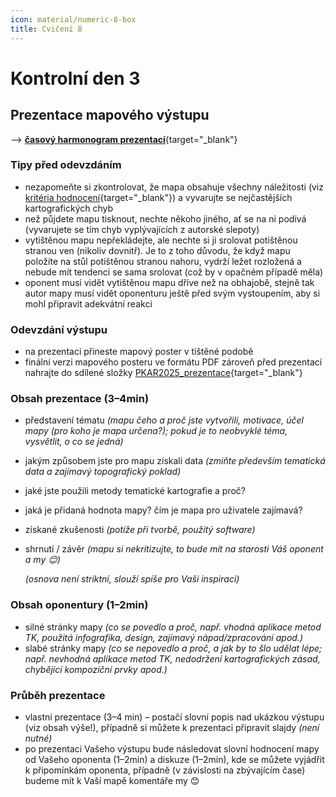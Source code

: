 ```yaml
---
icon: material/numeric-8-box
title: Cvičení 8
---
```


# Kontrolní den 3
## Prezentace mapového výstupu

--> [**časový harmonogram prezentací**](https://tinyurl.com/155PKAR){target="_blank"}

### Tipy před odevzdáním
- nezapomeňte si zkontrolovat, že mapa obsahuje všechny náležitosti (viz [kritéria hodnocení](https://k155cvut.github.io/pkar/#binarni-kriteria){target="_blank"}) a vyvarujte se nejčastějších kartografických chyb
- než půjdete mapu tisknout, nechte někoho jiného, ať se na ni podívá (vyvarujete se tím chyb vyplývajících z autorské slepoty)
- vytištěnou mapu nepřekládejte, ale nechte si ji srolovat potištěnou stranou ven (nikoliv dovnitř). Je to z toho důvodu, že když mapu položíte na stůl potištěnou stranou nahoru, vydrží ležet rozložená a nebude mít tendenci se sama srolovat (což by v opačném případě měla)
- oponent musí vidět vytištěnou mapu dříve než na obhajobě, stejně tak autor mapy musí vidět oponenturu ještě před svým vystoupením, aby si mohl připravit adekvátní reakci

### Odevzdání výstupu
- na prezentaci přineste mapový poster v tištěné podobě
- finální verzi mapového posteru ve formátu PDF zároveň před prezentací nahrajte do sdílené složky [PKAR2025_prezentace](https://tinyurl.com/2025PKAR){target="_blank"}

### Obsah prezentace (3–4min)
- představení tématu *(mapu čeho a proč jste vytvořili, motivace, účel mapy (pro koho je mapa určena?); pokud je to neobvyklé téma, vysvětlit, o co se jedná)*
- jakým způsobem jste pro mapu získali data *(zmiňte především tematická data a zajímavý topografický poklad)*
- jaké jste použili metody tematické kartografie a proč?
- jaká je přidaná hodnota mapy? čím je mapa pro uživatele zajímavá?
- získané zkušenosti *(potíže při tvorbě, použitý software)*
- shrnutí / závěr *(mapu si nekritizujte, to bude mít na starosti Váš oponent a my 😊)*

    *(osnova není striktní, slouží spíše pro Vaši inspiraci)*


### Obsah oponentury (1–2min)
- silné stránky mapy *(co se povedlo a proč, např. vhodná aplikace metod TK, použitá infografika, design, zajímavý nápad/zpracování apod.)*
- slabé stránky mapy *(co se nepovedlo a proč, a jak by to šlo udělat lépe; např. nevhodná aplikace metod TK, nedodržení kartografických zásad, chybějící kompoziční prvky apod.)*


### Průběh prezentace
- vlastní prezentace (3–4 min) – postačí slovní popis nad ukázkou výstupu (viz obsah výše!), případně si můžete k prezentaci připravit slajdy *(není nutné)*
- po prezentaci Vašeho výstupu bude následovat slovní hodnocení mapy od Vašeho oponenta (1–2min) a diskuze (1–2min), kde se můžete vyjádřit k připomínkám oponenta, případně (v závislosti na zbývajícím čase) budeme mít k Vaší mapě komentáře my 😊
